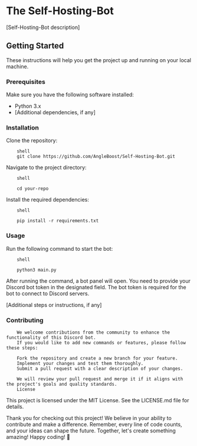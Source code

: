 # The Self-Hosting-Bot

[Self-Hosting-Bot description]

## Getting Started

These instructions will help you get the project up and running on your local machine.

### Prerequisites

Make sure you have the following software installed:

- Python 3.x
- [Additional dependencies, if any]

### Installation

Clone the repository:

        shell
        git clone https://github.com/AngleBoost/Self-Hosting-Bot.git

Navigate to the project directory:

        shell

        cd your-repo

Install the required dependencies:

        shell

        pip install -r requirements.txt

### Usage

Run the following command to start the bot:

        shell

        python3 main.py

After running the command, a bot panel will open. You need to provide your Discord bot token in the designated field. The bot token is required for the bot to connect to Discord servers.

[Additional steps or instructions, if any]

### Contributing

        We welcome contributions from the community to enhance the functionality of this Discord bot.
        If you would like to add new commands or features, please follow these steps:

        Fork the repository and create a new branch for your feature.
        Implement your changes and test them thoroughly.
        Submit a pull request with a clear description of your changes.

        We will review your pull request and merge it if it aligns with the project's goals and quality standards.
        License

This project is licensed under the MIT License. See the LICENSE.md file for details.


Thank you for checking out this project! We believe in your ability to contribute and make a difference. Remember, every line of code counts, and your ideas can shape the future. Together, let's create something amazing! Happy coding! 🚀
     

